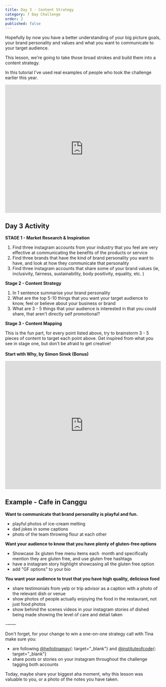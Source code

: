 ```yaml
---
title: Day 3 - Content Strategy
category: 7 Day Challenge
order: 2
published: false
---
```


Hopefully by now you have a better understanding of your big picture goals, your brand personality and values and what you want to communicate to your target audience.&nbsp;

This lesson, we're going to take those broad strokes and build them into a content strategy.&nbsp;

In this tutorial I've used real examples of people who took the challenge earlier this year.&nbsp;

<div class="cms-embed" data-cms-embed="PGlmcmFtZSB3aWR0aD0iMTAwJSIgaGVpZ2h0PSI0MTUiIHNyYz0iaHR0cHM6Ly93d3cueW91dHViZS5jb20vZW1iZWQvNVpHMWp0TWxjQTQiIGZyYW1lYm9yZGVyPSIwIiBhbGxvdz0iYWNjZWxlcm9tZXRlcjsgYXV0b3BsYXk7IGVuY3J5cHRlZC1tZWRpYTsgZ3lyb3Njb3BlOyBwaWN0dXJlLWluLXBpY3R1cmUiIGFsbG93ZnVsbHNjcmVlbj48L2lmcmFtZT4="><iframe width="100%" height="415" src="https://www.youtube.com/embed/5ZG1jtMlcA4" frameborder="0" allow="accelerometer; autoplay; encrypted-media; gyroscope; picture-in-picture" allowfullscreen=""></iframe></div>

## Day 3 Activity&nbsp;

**STAGE 1 - Market Research & Inspiration**

1. Find three instagram accounts from your industry that you feel are very effective at communicating the benefits of the products or service&nbsp;
2. Find three brands that have the kind of brand personality you want to have, and look at how they communicate that personality&nbsp;
3. Find three instagram accounts that share some of your brand values (ie, inclusivity, fairness, sustainability, body positivity, equality, etc. ) &nbsp;

**Stage 2 - Content Strategy**

1. In 1 sentence summarise your brand personality&nbsp;
2. What are the top 5-10 things that you want your target audience to know, feel or believe about your business or brand
3. What are 3 - 5 things that your audience is interested in that you could share, that aren't directly self promotional?

**Stage 3 - Content Mapping&nbsp;**

This is the fun part, for every point listed above, try to brainstorm 3 - 5 pieces of content to target each point above. Get inspired from what you see in stage one, but don't be afraid to get creative\!&nbsp;<br><br>**Start with Why, by Simon Sinek (Bonus)**

<div class="cms-embed" data-cms-embed="PGlmcmFtZSB3aWR0aD0iMTAwJSIgaGVpZ2h0PSI0MTUiIHNyYz0iaHR0cHM6Ly93d3cueW91dHViZS5jb20vZW1iZWQvSVBZZUNsdFhweHciIGZyYW1lYm9yZGVyPSIwIiBhbGxvdz0iYWNjZWxlcm9tZXRlcjsgYXV0b3BsYXk7IGVuY3J5cHRlZC1tZWRpYTsgZ3lyb3Njb3BlOyBwaWN0dXJlLWluLXBpY3R1cmUiIGFsbG93ZnVsbHNjcmVlbj48L2lmcmFtZT4="><iframe width="100%" height="415" src="https://www.youtube.com/embed/IPYeCltXpxw" frameborder="0" allow="accelerometer; autoplay; encrypted-media; gyroscope; picture-in-picture" allowfullscreen=""></iframe></div>

## Example - Cafe in Canggu&nbsp;

**Want to communicate that brand personality is playful and fun.&nbsp;**

* playful photos of ice-cream melting
* dad jokes in some captions
* photo of the team throwing flour at each other&nbsp;

**Want your audience to know that you have plenty of gluten-free options&nbsp;**

* Showcase 3x gluten free menu items each &nbsp;month and specifically mention they are gluten free, and use gluten free hashtags&nbsp;
* have a instagram story highlight showcasing all the gluten free option
* add "GF options" to your bio&nbsp;

**You want your audience to trust that you have high quality, delicious food&nbsp;**

* share testimonials from yelp or trip advisor as a caption with a photo of the relevant dish or venue
* show photos of people actually enjoying the food in the restaurant, not just food photos&nbsp;
* show behind the scenes videos in your instagram stories of dished being made showing the level of care and detail taken&nbsp;

\-——

Don't forget, for your change to win a one-on-one strategy call with Tina make sure you:

* are following [@hellotinamay](http://www.instagram.com/hellotinamay){: target="_blank"} and [@instituteofcode](http://www.instagram.com/hellotinamay){: target="_blank"}&nbsp;
* share posts or stories on your instagram throughout the challenge tagging both accounts

Today, maybe share your biggest aha moment, why this lesson was valuable to you, or a photo of the notes you have taken.&nbsp;